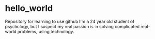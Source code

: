 # hello_world
Repository for learning to use github
I'm a 24 year old student of psychology, but I suspect my real passion is in solving complicated real-world problems, using technology.
